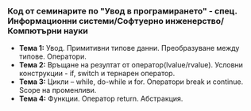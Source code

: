 ### Код от семинарите по "Увод в програмирането" - спец. Информационни системи/Софтуерно инженерство/Компютърни науки

- **Тема 1:** Увод. Примитивни типове данни. Преобразуване между типове. Оператори.
- **Тема 2:** Връщане на резултат от оператор(lvalue/rvalue). Условни конструкции - if, switch и тернарен оператор.
- **Тема 3:** Цикли – while, do-while и for. Оператори break и continue. Scope на променливи.
- **Тема 4:** Функции. Оператор return. Абстракция.


